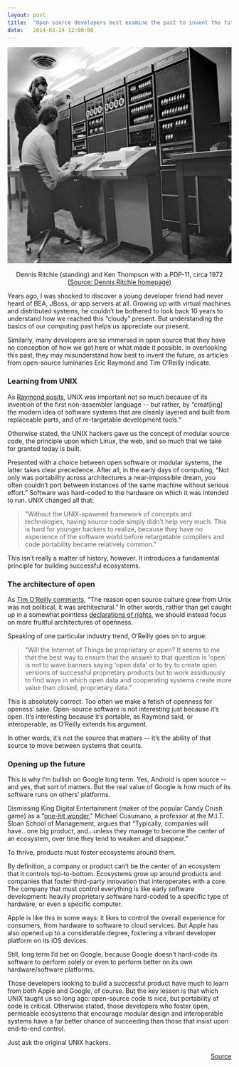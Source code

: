 ```yaml
---
layout: post
title:  "Open source developers must examine the past to invent the future"
date:   2014-03-24 12:00:00
---
```

<img alt="Ritchie Thompson" src="/assets/ritchie-thompson-pdp11.jpg" width="605" height="485" />
<p style="text-align: center;">Dennis Ritchie (standing) and Ken Thompson with a PDP-11, circa 1972
<a href="http://cm.bell-labs.com/cm/cs/who/dmr/picture.html" target="_blank">(Source: Dennis Ritchie homepage)</a></p>
Years ago, I was shocked to discover a young developer friend had never heard of BEA, JBoss, or app servers at all. Growing up with virtual machines and distributed systems, he couldn’t be bothered to look back 10 years to understand how we reached this “cloudy” present. But understanding the basics of our computing past helps us appreciate our present.

Similarly, many developers are so immersed in open source that they have no conception of how we got here or what made it possible. In overlooking this past, they may misunderstand how best to invent the future, as articles from open-source luminaries Eric Raymond and Tim O’Reilly indicate.
<h3>Learning from UNIX</h3>
As <a href="http://esr.ibiblio.org/?p=5277" target="_blank">Raymond posits</a>, UNIX was important not so much because of its invention of the first non-assembler language -- but rather, by “creat[ing] the modern idea of software systems that are cleanly layered and built from replaceable parts, and of re-targetable development tools.”

Otherwise stated, the UNIX hackers gave us the concept of modular source code, the principle upon which Linux, the web, and so much that we take for granted today is built.

Presented with a choice between open software or modular systems, the latter takes clear precedence. After all, in the early days of computing, “Not only was portability across architectures a near-impossible dream, you often couldn’t port between instances of the same machine without serious effort.” Software was hard-coded to the hardware on which it was intended to run. UNIX changed all that:
<blockquote>"Without the UNIX-spawned framework of concepts and technologies, having source code simply didn’t help very much. This is hard for younger hackers to realize, because they have no experience of the software world before retargetable compilers and code portability became relatively common."</blockquote>
This isn’t really a matter of history, however. It introduces a fundamental principle for building successful ecosystems.
<h3>The architecture of open</h3>
As <a href="http://radar.oreilly.com/2014/03/reflections-on-eric-raymonds-myth-of-the-fall.html" target="_blank">Tim O’Reilly comments</a>, “The reason open source culture grew from Unix was not political, it was architectural.” In other words, rather than get caught up in a somewhat pointless <a href="http://readwrite.com/2014/03/12/what-would-an-internet-bill-of-rights-look-like" target="_blank">declarations of rights</a>, we should instead focus on more fruitful architectures of openness.

Speaking of one particular industry trend, O’Reilly goes on to argue:
<blockquote>"Will the Internet of Things be proprietary or open? It seems to me that the best way to ensure that the answer to that question is 'open' is not to wave banners saying 'open data' or to try to create open versions of successful proprietary products but to work assiduously to find ways in which open data and cooperating systems create more value than closed, proprietary data."</blockquote>
This is absolutely correct. Too often we make a fetish of openness for openess’ sake. Open-source software is not interesting just because it’s open. It’s interesting because it’s portable, as Raymond said, or interoperable, as O’Reilly extends his argument.

In other words, it’s not the source that matters -- it’s the ability of that source to move between systems that counts.
<h3>Opening up the future</h3>
This is why I’m bullish on Google long term. Yes, Android is open source -- and yes, that sort of matters. But the real value of Google is how much of its software runs on others’ platforms.

Dismissing King Digital Entertainment (maker of the popular Candy Crush game) as a “<a href="http://www.newyorker.com/talk/financial/2014/03/17/140317ta_talk_surowiecki?currentPage=all" target="_blank">one-hit wonder</a>,” Michael Cusumano, a professor at the M.I.T. Sloan School of Management, argues that “Typically, companies will have...one big product, and...unless they manage to become the center of an ecosystem, over time they tend to weaken and disappear.”

To thrive, products must foster ecosystems around them.

By definition, a company or product can’t be the center of an ecosystem that it controls top-to-bottom. Ecosystems grow up around products and companies that foster third-party innovation that interoperates with a core. The company that must control everything is like early software development: heavily proprietary software hard-coded to a specific type of hardware, or even a specific computer.

Apple is like this in some ways: it likes to control the overall experience for consumers, from hardware to software to cloud services. But Apple has also opened up to a considerable degree, fostering a vibrant developer platform on its iOS devices.

Still, long term I’d bet on Google, because Google doesn’t hard-code its software to perform solely or even to perform better on its own hardware/software platforms.

Those developers looking to build a successful product have much to learn from both Apple and Google, of course. But the key lesson is that which UNIX taught us so long ago: open-source code is nice, but portability of code is critical. Otherwise stated, those developers who foster open, permeable ecosystems that encourage modular design and interoperable systems have a far better chance of succeeding than those that insist upon end-to-end control.

Just ask the original UNIX hackers.
<p style="text-align:right;"><a href="http://www.techrepublic.com/article/open-souce-developers-must-examine-the-past-to-invent-the-future/" target="_blank">Source</a></p>